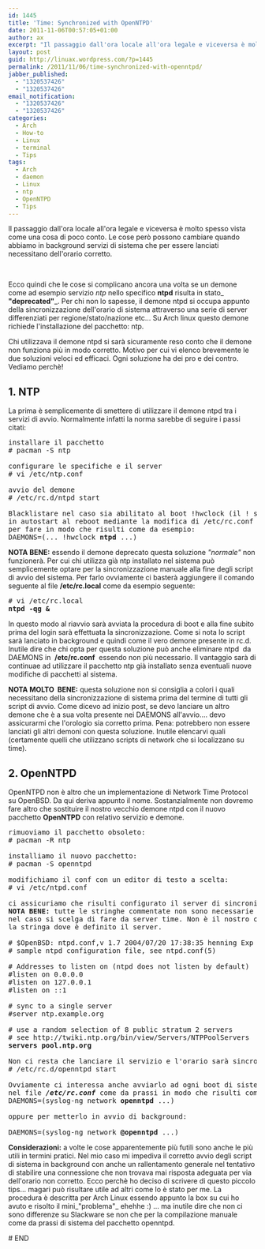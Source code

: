 ```yaml
---
id: 1445
title: 'Time: Synchronized with OpenNTPD'
date: 2011-11-06T00:57:05+01:00
author: ax
excerpt: "Il passaggio dall'ora locale all'ora legale e viceversa è molto spesso vista come una cosa di poco conto. Le cose però possono cambiare quando abbiamo in background servizi di sistema che per essere lanciati necessitano dell'orario corretto."
layout: post
guid: http://linuax.wordpress.com/?p=1445
permalink: /2011/11/06/time-synchronized-with-openntpd/
jabber_published:
  - "1320537426"
  - "1320537426"
email_notification:
  - "1320537426"
  - "1320537426"
categories:
  - Arch
  - How-to
  - Linux
  - terminal
  - Tips
tags:
  - Arch
  - daemon
  - Linux
  - ntp
  - OpenNTPD
  - Tips
---
```

Il passaggio dall'ora locale all'ora legale e viceversa è molto spesso vista come una cosa di poco conto. Le cose però possono cambiare quando abbiamo in background servizi di sistema che per essere lanciati necessitano dell'orario corretto.

&nbsp;

Ecco quindi che le cose si complicano ancora una volta se un demone come ad esempio servizio _ntp_ nello specifico **ntpd** risulta in stato_ **"deprecated"**_. Per chi non lo sapesse, il demone ntpd si occupa appunto della sincronizzazione dell'orario di sistema attraverso una serie di server differenziati per regione/stato/nazione etc... Su Arch linux questo demone richiede l'installazione del pacchetto: ntp.

Chi utilizzava il demone ntpd si sarà sicuramente reso conto che il demone non funziona più in modo corretto. Motivo per cui vi elenco brevemente le due soluzioni veloci ed efficaci. Ogni soluzione ha dei pro e dei contro. Vediamo perchè!

## **1. NTP**

La prima è semplicemente di smettere di utilizzare il demone ntpd tra i servizi di avvio. Normalmente infatti la norma sarebbe di seguire i passi citati:

<pre>installare il pacchetto
# pacman -S ntp

configurare le specifiche e il server
# vi /etc/ntp.conf 

avvio del demone
# /etc/rc.d/ntpd start

Blacklistare nel caso sia abilitato al boot !hwclock (il ! serve appunto a questo) e aggiunta del demone
in autostart al reboot mediante la modifica di /etc/rc.conf con un editor di testo preferito (vi,nano,etc.)
per fare in modo che risulti come da esempio:
DAEMONS=(... !hwclock <strong>ntpd</strong> ...)</pre>

**NOTA BENE:** essendo il demone deprecato questa soluzione _"normale"_ non funzionerà. Per cui chi utilizza già ntp installato nel sistema può semplicemente optare per la sincronizzazione manuale alla fine degli script di avvio del sistema. Per farlo ovviamente ci basterà aggiungere il comando seguente al file **/etc/rc.local** come da esempio seguente:

<pre># vi /etc/rc.local
<strong>ntpd -qg &</strong></pre>

In questo modo al riavvio sarà avviata la procedura di boot e alla fine subito prima del login sarà effettuata la sincronizzazione. Come si nota lo script sarà lanciato in background e quindi come il vero demone presente in rc.d. Inutile dire che chi opta per questa soluzione può anche eliminare ntpd  da DAEMONS in  **/etc/rc.conf**  essendo non più necessario. Il vantaggio sarà di continuae ad utilizzare il pacchetto ntp già installato senza eventuali nuove modifiche di pacchetti al sistema.

**NOTA MOLTO  BENE:** questa soluzione non si consiglia a colori i quali necessitano della sincronizzazione di sistema prima del termine di tutti gli script di avvio. Come dicevo ad inizio post, se devo lanciare un altro demone che è a sua volta presente nei DAEMONS all'avvio.... devo assicurarmi che l'orologio sia corretto prima. Pena: potrebbero non essere lanciati gli altri demoni con questa soluzione. Inutile elencarvi quali (certamente quelli che utilizzano scripts di network che si localizzano su time).

## **2. OpenNTPD**

OpenNTPD non è altro che un implementazione di Network Time Protocol  su OpenBSD. Da qui deriva appunto il nome. Sostanzialmente non dovremo fare altro che sostituire il nostro vecchio demone ntpd con il nuovo pacchetto **OpenNTPD** con relativo servizio e demone.

<pre>rimuoviamo il pacchetto obsoleto:
# pacman -R ntp

installiamo il nuovo pacchetto:
# pacman -S openntpd

modifichiamo il conf con un editor di testo a scelta:
# vi /etc/ntpd.conf

ci assicuriamo che risulti configurato il server di sincronizzazione.
<strong>NOTA BENE:</strong> tutte le stringhe commentate non sono necessarie per il nostro scopo. Vanno listati gli indirizzi
nel caso si scelga di fare da server time. Non è il nostro caso. Per cui l'unica cosa che ci interessa è
la stringa dove è definito il server.

# $OpenBSD: ntpd.conf,v 1.7 2004/07/20 17:38:35 henning Exp $
# sample ntpd configuration file, see ntpd.conf(5)

# Addresses to listen on (ntpd does not listen by default)
#listen on 0.0.0.0
#listen on 127.0.0.1
#listen on ::1

# sync to a single server
#server ntp.example.org

# use a random selection of 8 public stratum 2 servers
# see http://twiki.ntp.org/bin/view/Servers/NTPPoolServers
<strong>servers pool.ntp.org</strong>

Non ci resta che lanciare il servizio e l'orario sarà sincronizzato:
# /etc/rc.d/openntpd start

Ovviamente ci interessa anche avviarlo ad ogni boot di sistema. Per questo modifichiamo la lista DAEMONS
nel file <em><strong>/etc/rc.conf</strong></em> come da prassi in modo che risulti come l'esempio seguente:
DAEMONS=(syslog-ng network <strong>openntpd</strong> ...)

oppure per metterlo in avvio di background:

DAEMONS=(syslog-ng network <strong>@openntpd</strong> ...)</pre>

**Considerazioni:** a volte le cose apparentemente più futili sono anche le più utili in termini pratici. Nel mio caso mi impediva il corretto avvio degli script di sistema in background con anche un rallentamento generale nel tentativo di stabilire una connessione che non trovava mai risposta adeguata per via dell'orario non corretto. Ecco perchè ho deciso di scrivere di questo piccolo tips... magari può risultare utile ad altri come lo è stato per me. La procedura è descritta per Arch Linux essendo appunto la box su cui ho avuto e risolto il mini_"problema"_ ehehhe :) ... ma inutile dire che non ci sono differenze su Slackware se non che per la compilazione manuale come da prassi di sistema del pacchetto openntpd.

\# END

&nbsp;
